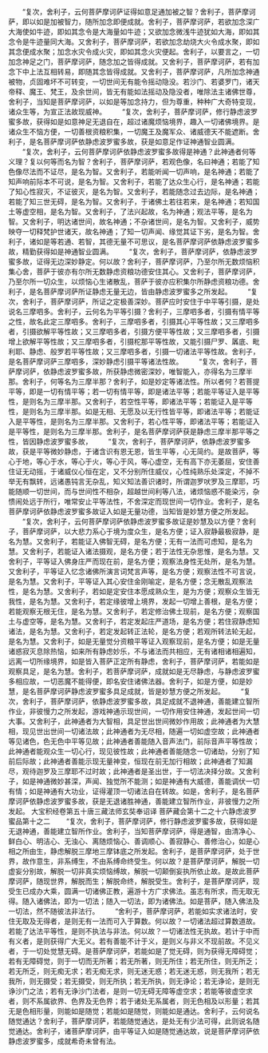 <!-- { "loadSidebar": true } -->
　　“复次，舍利子，云何菩萨摩诃萨证得如意足通加被之智？舍利子，菩萨摩诃萨，即以如是加被智力，随所加念即便成就。舍利子，菩萨摩诃萨，若欲加念深广大海使如牛迹，即如其念令是大海量如牛迹；又欲加念微浅牛迹犹如大海，即如其念令是牛迹量同大海。又舍利子，菩萨摩诃萨，若欲加念劫烧大火令成水聚，即如其念便成水聚；加念水灾令成火灾，即如其念火灾便起。舍利子，以要言之，一切加念神足之门，菩萨摩诃萨，随念加之皆得成就。又舍利子，菩萨摩诃萨，若有加念下中上法互相转易，即随其念皆得成就。又舍利子，菩萨摩诃萨，凡所加念神通被物，贞固难坏不可转变，一切世间无有能令摇动隐没。若沙门、若婆罗门，诸天帝释、魔王、梵王，及余世间，皆无有能如法摇动及隐没者，唯除法主诸佛世尊，舍利子，当知是菩萨摩诃萨，以如是等加念持力，但为尊重，种种广大奇特变现，诸众生等，为宣正法故现威神。
　　“复次，舍利子，菩萨摩诃萨，修行静虑波罗蜜多故，获得如是如意神足无退自在，超过诸魔烦恼境界，趣入一切诸佛境界。是诸众生不恼方便，一切善根资粮积集，一切魔王及魔军众、诸威德天不能遮断。舍利子，是名菩萨摩诃萨依静虑波罗蜜多故，获是如意足作证神通智业圆满。
　　“复次，舍利子，云何菩萨摩诃萨依静虑波罗蜜多故得是神通？此神通者何等义理？复以何等而名为智？舍利子，菩萨摩诃萨，若观色像，名曰神通；若能了知色像尽法而不证尽，是名为智。又舍利子，若能听闻一切声响，是名神通；若能了知声响前际本不可说，是名为智。又舍利子，若能了达众生心行，是名神通；若能了知心性寂灭，不证彼灭，是名为智。又舍利子，若能随念过去边际，是名神通；若能了知三世无碍，是名为智。又舍利子，于诸佛土若往若来，是名神通；若知国土等虚空相，是名为智。又舍利子，了法兴起故，名为神通；观法平等，是名为智。又舍利子，明达诸世间，故名神通；不杂诸世间，是名为智。又舍利子，威势映夺一切释梵护世诸天，故名神通；了知一切声闻、缘觉其证下劣，是名为智。舍利子，诸如是等若通、若智，其德无量不可思议，是名菩萨摩诃萨依静虑波罗蜜多故，精勤获得如是神通智业圆满。
　　“复次，舍利子，菩萨摩诃萨，依静虑波罗蜜多故，证得无边深妙静定。何以故？舍利子，菩萨摩诃萨，乃至尔所无数烦恼积集心舍，菩萨于彼亦有尔所无数静虑资粮功德安住其心。又舍利子，菩萨摩诃萨，乃至尔所一切众生，以烦恼心生诸散乱，菩萨于彼亦应积集尔所静虑资粮功德。舍利子，是名菩萨摩诃萨所证静虑无量无边，皆由静虑波罗蜜多之所发起。
　　“复次，舍利子，菩萨摩诃萨，所证之定极善深妙。菩萨应时安住于中平等引摄，是处说名三摩呬多。舍利子，云何名为平等引摄？舍利子，三摩呬多者，引摄有情平等之性，故名此定三摩呬多。舍利子，三摩呬多者，引摄其心平等性故；又三摩呬多者，引摄欲解平等性故；又三摩呬多者，引摄方便平等性故；又三摩呬多者，引摄增上欲解平等性故；又三摩呬多者，引摄柁那平等性故，又能引摄尸罗、羼底、毗利耶、静虑、般罗若平等性故；又三摩呬多者，引摄一切诸法平等性故。舍利子，是名菩萨摩诃萨三摩呬多，深妙静虑引摄平等诸法性故。
　　“复次，舍利子，菩萨摩诃萨，依静虑波罗蜜多故，所获静虑微密深妙，唯智能入，亦得名为三摩半那。舍利子，何等名为三摩半那？舍利子，如是妙定等诸法性。所以者何？若菩提平等，即是一切有情平等；若一切有情平等，即是诸法平等；若能平等证入是平等性，是则名为三摩半那。又舍利子，若空性平等，即诸法平等；若能证入是平等性，是则名为三摩半那。如是无相、无愿及以无行性皆平等，即诸法平等；若能证入是平等性，是则名为三摩半那。又舍利子，若心性平等，即诸法平等；若能证入是平等性，是则名为三摩半那。舍利子，是名菩萨摩诃萨获是静虑三摩半那平等之性，皆因静虑波罗蜜多故，
　　“复次，舍利子，菩萨摩诃萨，依静虑波罗蜜多故，获是平等微妙静虑，于诸含识有恩无恩，皆生平等，心无简约。是故菩萨，等心于地，等心于水，等心于火，等心于风，等心虚空，无有高下亦无萎屈，安住善住证无动摇，于诸威仪心恒在定，又不分别所住威仪，心性纯熟乐处深定，不掉不举无有飘转，远诸愚钝言无杂乱，知义知法善识诸时，所谓迦罗吠罗及三摩耶，巧能随顺一切世间，而与世间性不相杂，超越世间利等八法，诸烦恼惑不能染污，杂愦闹处远于所行，唯常安止平等法性，不舍深定而现世间一切作业。舍利子，是名菩萨摩诃萨依静虑波罗蜜多故证入如是无量功德，当知皆是妙慧方便之所发起。
　　“复次，舍利子，云何菩萨摩诃萨依静虑波罗蜜多故证是妙慧及以方便？舍利子，菩萨摩诃萨，以大悲力系心于境为度众生，是名方便；证入寂静最极寂静，是名为慧。又舍利子，若能证入佛智无碍，是名方便；无有一法而可虑知，是名为慧。又舍利子，若能证入诸法摄观，是名方便；若于法性无杂思惟，是名为慧。又舍利子，平等证入佛身庄严而现在前，是名方便；观察法身性无处所，是名为慧。又舍利子，平等证入忆念诸佛所演言词梵言声等，是名方便；观察法性不可言说，是名为慧。又舍利子，平等证入其心安住金刚喻定，是名方便；念无散乱观察法性，是名为慧。又舍利子，若如是定安住本愿成熟众生，是为方便；观察众生皆无我性，是名为慧。又舍利子，若定缘彼增上境界，发起一切增上善根，是名方便；若能观察无根无住，是名为慧。又舍利子，若定修治佛土现前，是名方便；观察国土与虚空等，是名为慧。又舍利子，若定发起庄严道场，是名方便；若住寂静虑知诸法，是名为慧。又舍利子，若定发起转正法轮，是名方便；若观所转法轮无起，是名为慧。又舍利子，如是无量觉分资粮平等证入观察现前，是名方便；如是无量诸惑寂灭息除热恼，如来所有静虑妙乐，不与诸法而共相应，无有诸相诸相遍知，远离一切所缘境界，如是皆入菩萨正定所有静虑，舍利子，菩萨摩诃萨，若能如是观察具足，是名为慧。舍利子，若菩萨摩诃萨，成就如是无尽静虑，与静虑波罗蜜多相应故，一切恶魔不能得便，即名安住诸佛法器。舍利子，如是方便，如是妙慧，是名菩萨摩诃萨静虑波罗蜜多具足成就，皆是妙慧方便之所发起。
　　“复次，舍利子，菩萨摩诃萨，依静虑波罗蜜多故，具足成就不退神通，善能建立智所作业，非彼慢力之所发起，游戏神通示现世间，一切作用安住神通，发起世间一切大事。又舍利子，此神通者为大智相，具足世出世间微妙作用故；此神通者为大慧相，现见世出世间一切诸法故；此神通者为无尽相，随遍一切如虚空故；此神通者等见诸色，色无色中平等见故；此神通者善能随入音声法门，前际音声平等性故；此神通者能观众生一切心行，现见彼性故；此神通者善能随念一切诸劫，分别了知前后际故；此神通者善能示现无量神变，恒现在前无加行相故；此神通者了知漏尽，观待迦罗及三摩耶不过时故；此神通者是圣出世，于一切法决择分故。又舍利子，如是神通微妙甚深，声闻、独觉所不能测；如是神通有大威德，善能调伏一切有情；如是神通有大功业，证得灌顶一切诸法自在转故。如是，舍利子，是名菩萨摩诃萨依静虑波罗蜜多故，获是无退诸胜神通，善能建立智所作业，非彼慢力之所发起。
大宝积经卷第五十唐三藏法师玄奘奉诏译
菩萨藏会第十二之十六静虑波罗蜜品第十之二
　　“复次，舍利子，菩萨摩诃萨，修行静虑波罗蜜多故，获得如是无退神通，善能建立智所作业。舍利子，当知菩萨摩诃萨，得是通智，由清净心、鲜白心、明洁心、无浊心、离随烦恼心、善调顺心、善寂静心、善修治心，如是心相之所由生，静虑解脱三摩地三摩钵底之所发起。舍利子，是菩萨摩诃萨，处于世界，故作意生，非系缚生，不由系缚命终受生。何以故？是菩萨摩诃萨，解脱一切虚妄分别故，解脱一切非真实烦恼缚故，解脱一切颠倒妄执所依止故。是故此菩萨摩诃萨，随现世界，解脱而生；解脱命终，解脱受生。舍利子，是菩萨摩诃萨，现受生已成办大乘，圆满一切诸佛正教，遍游十方广求佛法。虽志有所求，而无取无得。随入诸佛法，即为一切法；随入一切法，即为诸佛法。如是菩萨，随入佛法及一切法，然不随彼法非法行。
　　“舍利子，菩萨摩诃萨，若能如实求诸法时，安住无取及无得者，是则无有一法而可入于算数。何以故？一切诸法超过算数道故。若能了达法平等性，是则不执法与非法。何以故？一切诸法性无执故。若计于中而有义者，是则获得广大无义。若有善能不计于义，是则义与非义不现前故。不见义者，于一切处觉慧无碍。是菩萨摩诃萨，若能如是了觉无碍，则为获得无障碍觉；若有无障碍觉，则于一切而无所著；若无所著，则无所住；若无所住，则无所乏；若无所乏，则无痴无求；若无痴无求，则无迷无惑；若无迷无惑，则无我所；若无我所，则无摄受；若无摄受，则无所执；若无所执，则无诤论；若无诤论，是则无诤沙门之法；若有无诤沙门法者，是则一切无碍无障等虚空求；若能等彼虚空求者，则不系属欲界、色界及无色界；若于诸处无系属者，则无色相及以形量；若其无是色相形量，则能如是随觉；若能如是随觉，则能如是通达。舍利子，云何说名随觉通达？舍利子，菩萨摩诃萨，若能随觉通达，是处无有少法可得，此则说名随觉通达。舍利子，诸菩萨摩诃萨，由平等证入如是随觉通达故，说是菩萨摩诃萨依静虑波罗蜜多，成就希奇未曾有法。

